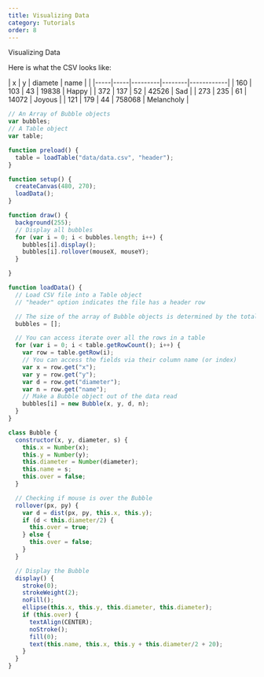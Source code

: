 ```yaml
---
title: Visualizing Data
category: Tutorials
order: 8
---
```


<p>Visualizing Data</p>

 <p>Here is what the CSV looks like:</p>
| x   | y   | diamete | name   |            |
|-----|-----|---------|--------|------------|
| 160 | 103 | 43      | 19838  | Happy      |
| 372 | 137 | 52      | 42526  | Sad        |
| 273 | 235 | 61      | 14072  | Joyous     |
| 121 | 179 | 44      | 758068 | Melancholy |

```js
// An Array of Bubble objects
var bubbles;
// A Table object
var table;

function preload() {
  table = loadTable("data/data.csv", "header");
}

function setup() {
  createCanvas(480, 270);
  loadData();
}

function draw() {
  background(255);
  // Display all bubbles
  for (var i = 0; i < bubbles.length; i++) {
    bubbles[i].display();
    bubbles[i].rollover(mouseX, mouseY);
  }

}

function loadData() {
  // Load CSV file into a Table object
  // "header" option indicates the file has a header row

  // The size of the array of Bubble objects is determined by the total number of rows in the CSV
  bubbles = []; 

  // You can access iterate over all the rows in a table
  for (var i = 0; i < table.getRowCount(); i++) {
    var row = table.getRow(i);
    // You can access the fields via their column name (or index)
    var x = row.get("x");
    var y = row.get("y");
    var d = row.get("diameter");
    var n = row.get("name");
    // Make a Bubble object out of the data read
    bubbles[i] = new Bubble(x, y, d, n);
  }
}

class Bubble {
  constructor(x, y, diameter, s) {
    this.x = Number(x);
    this.y = Number(y);
    this.diameter = Number(diameter);
    this.name = s;
    this.over = false;
  }

  // Checking if mouse is over the Bubble
  rollover(px, py) {
    var d = dist(px, py, this.x, this.y);
    if (d < this.diameter/2) {
      this.over = true;
    } else {
      this.over = false;
    }
  }

  // Display the Bubble
  display() {
    stroke(0);
    strokeWeight(2);
    noFill();
    ellipse(this.x, this.y, this.diameter, this.diameter);
    if (this.over) {
      textAlign(CENTER);
      noStroke();
      fill(0);
      text(this.name, this.x, this.y + this.diameter/2 + 20);
    }
  }
}
```